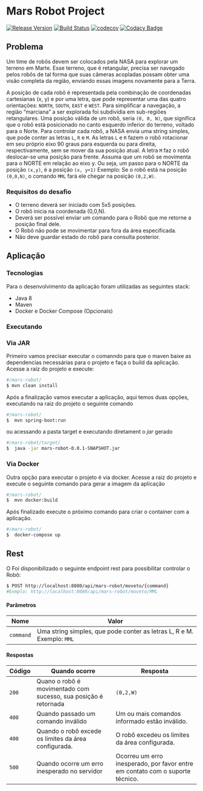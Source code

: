 # Mars Robot Project
[![Release Version](https://img.shields.io/github/release/diegosilva13/mars-robot.svg)](https://github.com/diegosilva13/mars-robot/tree/v1.0)
[![Build Status](https://travis-ci.org/diegosilva13/mars-robot.svg?branch=master)](https://travis-ci.org/diegosilva13/mars-robot)
[![codecov](https://codecov.io/gh/diegosilva13/mars-robot/branch/master/graph/badge.svg)](https://codecov.io/gh/diegosilva13/mars-robot)
[![Codacy Badge](https://api.codacy.com/project/badge/Grade/a909853e988e408abde3faef88049776)](https://www.codacy.com/app/diegosilva13/mars-robot?utm_source=github.com&amp;utm_medium=referral&amp;utm_content=diegosilva13/mars-robot&amp;utm_campaign=Badge_Grade)

## Problema
Um time de robôs devem ser colocados pela NASA para explorar um terreno em Marte.
Esse terreno, que é retangular, precisa ser navegado pelos robôs de tal forma que suas câmeras acopladas possam obter uma visão completa da região, enviando essas imagens novamente para a Terra.

A posição de cada robô é representada pela combinação de coordenadas cartesianas (x, y) e por uma letra, que pode representar uma das quatro orientações: `NORTH`, `SOUTH`, `EAST` e `WEST`. Para simplificar a navegação, a região “marciana” a ser explorada foi subdividia em sub-regiões retangulares.
Uma posição válida de um robô, seria `(0, 0, N)`, que significa que o robô está posicionado no canto esquerdo inferior do terreno, voltado para o Norte.
Para controlar cada robô, a NASA envia uma string simples, que pode conter as letras `L`, `R` e `M`. As letras `L` e `R` fazem o robô rotacionar em seu próprio eixo 90 graus para esquerda ou para direita, respectivamente, sem se mover da sua posição atual. A letra `M` faz o robô deslocar-se uma posição para frente.
Assuma que um robô se movimenta para o NORTE em relação ao eixo y. Ou seja, um passo para o NORTE da posição `(x,y)`, é a posição `(x, y+1)`
Exemplo: Se o robô está na posição `(0,0,N)`, o comando `MML` fará ele chegar na posição `(0,2,W)`.

### Requisitos do desafio

* O terreno deverá ser iniciado com 5x5 posições.
* O robô inicia na coordenada (0,0,N).
* Deverá ser possível enviar um comando para o Robô que me retorne a posição final dele.
* O Robô não pode se movimentar para fora da área especificada.
* Não deve guardar estado do robô para consulta posterior.

## Aplicação
### Tecnologias

Para o desenvolvimento da aplicação foram utilizadas as seguintes stack:

* Java 8
* Maven
* Docker e Docker Compose (Opcionais)

### Executando
### Via JAR

Primeiro vamos precisar executar o comanndo para que o maven baixe as dependencias necessárias para o projeto e faça o build da aplicação. Acesse a raiz do projeto e execute:

```sh
#/mars-robot/
$ mvn clean install
```
Após a finalização vamos executar a aplicação, aqui temos duas opções, executando na raiz do projeto o seguinte comando

```sh
#/mars-robot/
$  mvn spring-boot:run
```
ou acessando a pasta target e executando diretament o *jar* gerado

```sh
#/mars-robot/target/
$  java -jar mars-robot-0.0.1-SNAPSHOT.jar
```

### Via Docker
Outra opção para executar o projeto é via docker.
Acesse a raiz do projeto e execute o seguinte comando para gerar a imagem da aplicação

```sh
#/mars-robot/
$  mvn docker:build
```
Após finalizado execute o próximo comando para criar o container com a aplicação.

```sh
#/mars-robot/
$  docker-compose up
```

## Rest

O Foi disponibilizado o seguinte endpoint rest para possibilitar controlar o Robô:
```sh
$ POST http://localhost:8080/api/mars-robot/moveto/{command}
#Exmplo: http://localhost:8080/api/mars-robot/moveto/MML
```

#### Parâmetros
| Nome | Valor |
| ---- | ----- |
| `command` | Uma string simples, que pode conter as letras L, R e M. Exemplo: `MML` |

#### Respostas

| Código | Quando ocorre | Resposta |
| ---- | ----- | ----- |
| `200` | Quano o robô é movimentado com sucesso, sua posição é retornada | `(0,2,W)` |
| `400` | Quando passado um comando inválido | Um ou mais comandos informado estão inválido. |
| `400` | Quando o robô excede os limites da área configurada. | O robô excedeu os limites da área configurada. |
| `500` | Quando ocorre um erro inesperado no servidor | Ocorreu um erro inesperado, por favor entre em contato com o suporte técnico. |

